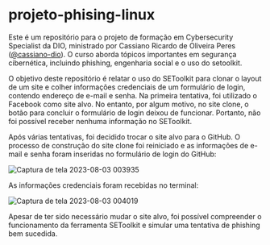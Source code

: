 # projeto-phising-linux
Este é um repositório para o projeto de formação em Cybersecurity Specialist da DIO, ministrado por Cassiano Ricardo de Oliveira Peres ([@cassiano-dio](https://github.com/cassiano-dio)). O curso aborda tópicos importantes em segurança cibernética, incluindo phishing, engenharia social e o uso do setoolkit.

O objetivo deste repositório é relatar o uso do SEToolkit para clonar o layout de um site e colher informações credenciais de um formulário de login, contendo endereço de e-mail e senha. Na primeira tentativa, foi utilizado o Facebook como site alvo. No entanto, por algum motivo, no site clone, o botão para concluir o formulário de login deixou de funcionar. Portanto, não foi possível receber nenhuma informação no SEToolkit. 

Após várias tentativas, foi decidido trocar o site alvo para o GitHub. O processo de construção do site clone foi reiniciado e as informações de e-mail e senha foram inseridas no formulário de login do GitHub:

![Captura de tela 2023-08-03 003935](https://github.com/OlStudios/projeto-phising-linux/assets/95282667/f288a71e-759f-4da3-a26b-29fd9e7f42bd)

As informações credenciais foram recebidas no terminal:

![Captura de tela 2023-08-03 004019](https://github.com/OlStudios/projeto-phising-linux/assets/95282667/6ce2af57-391b-41d9-81ac-dcc9094acba5)

Apesar de ter sido necessário mudar o site alvo, foi possível compreender o funcionamento da ferramenta SEToolkit e simular uma tentativa de phishing bem sucedida.
